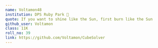 ```yaml
---
name: Voltamon48
institution: DPS Ruby Park 🚩
quote: If you want to shine like the Sun, first burn like the Sun
github_user: Voltamon
class: 11K
roll_no: 39
link: https://github.com/Voltamon/CubeSolver
---
```

